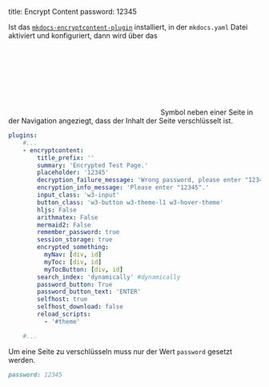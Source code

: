 title: Encrypt Content
password: 12345

Ist das [`mkdocs-encryptcontent-plugin`](https://github.com/unverbuggt/mkdocs-encryptcontent-plugin) installiert, in der `mkdocs.yaml` Datei aktiviert und konfiguriert,
dann wird über das <svg class="svg-1em"><use xlink:href="#encrypted" /></svg> Symbol neben einer Seite in der Navigation angeziegt, dass der Inhalt der Seite verschlüsselt ist.

```yaml
plugins:
    #...
    - encryptcontent:
        title_prefix: ''
        summary: 'Encrypted Test Page.'
        placeholder: '12345'
        decryption_failure_message: 'Wrong password, please enter "12345".'
        encryption_info_message: 'Please enter "12345".'
        input_class: 'w3-input'
        button_class: 'w3-button w3-theme-l1 w3-hover-theme'
        hljs: False
        arithmatex: False
        mermaid2: False
        remember_password: true
        session_storage: true
        encrypted_something:
          myNav: [div, id]
          myToc: [div, id]
          myTocButton: [div, id]
        search_index: 'dynamically' #dynamically
        password_button: True
        password_button_text: 'ENTER'
        selfhost: true
        selfhost_download: false
        reload_scripts:
          - '#theme'

    #...
```

Um eine Seite zu verschlüsseln muss nur der Wert `password` gesetzt werden.

```markdown
password: 12345
```